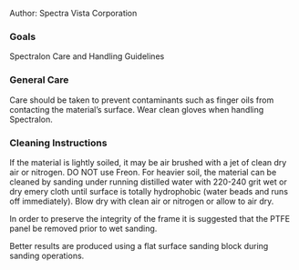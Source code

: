 Author: Spectra Vista Corporation

### Goals

Spectralon Care and Handling Guidelines

### General Care

Care should be taken to prevent contaminants such as finger oils from
contacting the material’s surface. Wear clean gloves when handling
Spectralon.

### Cleaning Instructions

If the material is lightly soiled, it may be air brushed with a jet of
clean dry air or nitrogen. DO NOT use Freon. For heavier soil, the
material can be cleaned by sanding under running distilled water with
220-240 grit wet or dry emery cloth until surface is totally hydrophobic
(water beads and runs off immediately). Blow dry with clean air or
nitrogen or allow to air dry.

In order to preserve the integrity of the frame it is suggested that the
PTFE panel be removed prior to wet sanding.

Better results are produced using a flat surface sanding block during
sanding operations.
